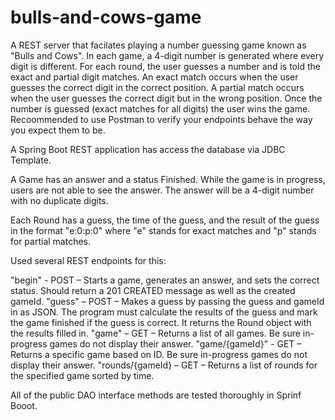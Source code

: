 # bulls-and-cows-game
A REST server that facilates playing a number guessing game known as "Bulls and Cows". In each game, a 4-digit number is generated where every digit is different. For each round, the user guesses a number and is told the exact and partial digit matches.  An exact match occurs when the user guesses the correct digit in the correct position. A partial match occurs when the user guesses the correct digit but in the wrong position. Once the number is guessed (exact matches for all digits) the user wins the game. Recoommended to use Postman to verify your endpoints behave the way you expect them to be.

A Spring Boot REST application has access the database via JDBC Template.

A Game has an answer and a status Finished. While the game is in progress, users are not able to see the answer. The answer will be a 4-digit number with no duplicate digits.

Each Round has a guess, the time of the guess, and the result of the guess in the format "e:0:p:0" where "e" stands for exact matches and "p" stands for partial matches.

Used several REST endpoints for this:

"begin" - POST – Starts a game, generates an answer, and sets the correct status. Should return a 201 CREATED message as well as the created gameId.
"guess" – POST – Makes a guess by passing the guess and gameId in as JSON. The program must calculate the results of the guess and mark the game finished if the guess is correct. It returns the Round object with the results filled in.
"game" – GET – Returns a list of all games. Be sure in-progress games do not display their answer.
"game/{gameId}" - GET – Returns a specific game based on ID. Be sure in-progress games do not display their answer.
"rounds/{gameId} – GET – Returns a list of rounds for the specified game sorted by time.

All of the public DAO interface methods are tested thoroughly in Sprinf Booot.
